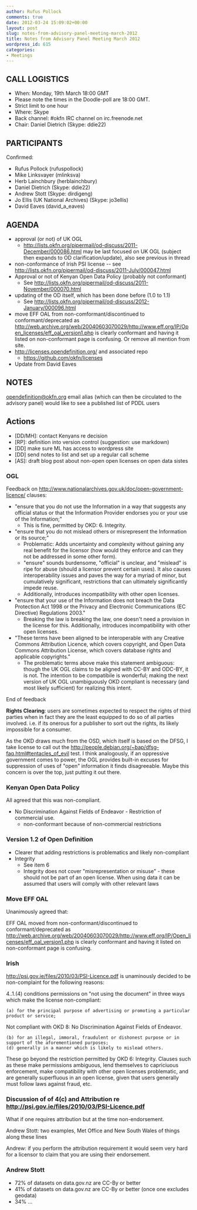 ```yaml
---
author: Rufus Pollock
comments: true
date: 2012-03-24 15:09:02+00:00
layout: post
slug: notes-from-advisory-panel-meeting-march-2012
title: Notes from Advisory Panel Meeting March 2012
wordpress_id: 615
categories:
- Meetings
---
```


## CALL LOGISTICS

* When: Monday, 19th March 18:00 GMT
* Please note the times in the Doodle-poll are 18:00 GMT.
* Strict limit to one hour
* Where: Skype
* Back channel: #okfn IRC channel on  irc.freenode.net
* Chair: Daniel Dietrich (Skype: ddie22)

## PARTICIPANTS

Confirmed:

* Rufus Pollock (rufuspollock)
* Mike Linksvayer (mlinksva)
* Herb Lainchbury (herblainchbury)
* Daniel Dietrich (Skype: ddie22)
* Andrew Stott (Skype: dirdigeng)
* Jo Ellis (UK National Archives) (Skype: jo3ellis)
* David Eaves (david_a_eaves)

## AGENDA

* approval (or not) of UK OGL
  * http://lists.okfn.org/pipermail/od-discuss/2011-December/000086.html may be last focused on UK OGL (subject then expands to OD clarification/update), also see previous in thread
* non-conformance of Irish PSI license -- see http://lists.okfn.org/pipermail/od-discuss/2011-July/000047.html
* Approval or not of Kenyan Open Data Policy (probably not conformant)
  * See http://lists.okfn.org/pipermail/od-discuss/2011-November/000070.html
* updating of the OD itself, which has been done before (1.0 to 1.1)
  * See http://lists.okfn.org/pipermail/od-discuss/2012-January/000096.html
* move EFF OAL from non-comformant/discontinued to conformant/deprecated as http://web.archive.org/web/20040603070029/http://www.eff.org/IP/Open_licenses/eff_oal_version1.php is clearly conformant and having it listed on non-conformant page is confusing. Or remove all mention from site.
* http://licenses.opendefinition.org/ and associated repo
    * https://github.com/okfn/licenses
* Update from David Eaves

## NOTES

opendefinition@okfn.org email alias (which can then be circulated to the advisory panel)
would like to see a published list of PDDL users

## Actions

* [DD/MH]: contact Kenyans re decision
* [RP]: definition into version control (suggestion: use markdown)
* [DD] make sure ML has access to wordpress site
* [DD] send notes to list and set up a regular call scheme
* [AS]: draft blog post about non-open open licenses on open data sistes

### OGL

Feedback on http://www.nationalarchives.gov.uk/doc/open-government-licence/ clauses:

* "ensure that you do not use the Information in a way that suggests any official status or that the Information Provider endorses you or your use of the Information;"
  * This is fine, permitted by OKD: 6. Integrity.
* "ensure that you do not mislead others or misrepresent the Information or its source;"
  * Problematic: Adds uncertainty and complexity without gaining any real benefit for the licensor (how would they enforce and can they not be addressed in some other form).
  * "ensure" sounds burdensome, "official" is unclear, and "mislead" is ripe for abuse (should a licensor prevent certain uses). It also causes interoperability issues and paves the way for a myriad of minor, but cumulatively significant, restrictions that can ultimately significantly impede reuse.
  * Additionally, introduces incompatibility with other open licenses.
* "ensure that your use of the Information does not breach the Data Protection Act 1998 or the Privacy and Electronic Communications (EC Directive) Regulations 2003."
  * Breaking the law is breaking the law, one doesn't need a provision in the license for this. Additionally, introduces incompatibility with other open licenses.
* "These terms have been aligned to be interoperable with any Creative Commons Attribution Licence, which covers copyright, and Open Data Commons Attribution License, which covers database rights and applicable copyrights."
  * The problematic terms above make this statement ambiguous: though the UK OGL claims to be aligned with CC-BY and ODC-BY, it is not. The intention to be compatibile is wonderful; making the next version of UK OGL unambiguously OKD compliant is necessary (and most likely sufficient) for realizing this intent.

End of feedback

**Rights Clearing**: users are sometimes expected to respect the rights of third parties when in fact they are the least equipped to do so of all parties involved.  i.e. if its onerous for a publisher to sort out the rights, its likely impossible for a consumer.

As the OKD draws much from the OSD, which itself is based on the DFSG, I take license to call out the http://people.debian.org/~bap/dfsg-faq.html#tentacles_of_evil test. I think analogously, if an oppressive government comes to power, the OGL provides built-in excuses for suppression of uses of "open" information it finds disagreeable. Maybe this concern is over the top, just putting it out there.

### Kenyan Open Data Policy

All agreed that this was non-compliant.

* No Discrimination Against Fields of Endeavor - Restriction of commercial use.
  * non-conformant because of non-commercial restrictions 

### Version 1.2 of Open Definition

* Clearer that adding restrictions is problematics and likely non-compliant
* Integrity
  * See item 6
  * Integrity does not cover "misrepresentation or misuse" - these should not be part of an open license. When using data it can be assumed that users will comply with other relevant laws

### Move EFF OAL
Unanimously agreed that:

EFF OAL moved from non-conformant/discontinued to conformant/deprecated as http://web.archive.org/web/20040603070029/http://www.eff.org/IP/Open_licenses/eff_oal_version1.php is clearly conformant and having it listed on non-conformant page is confusing.

### Irish

http://psi.gov.ie/files/2010/03/PSI-Licence.pdf is unaminously decided to be non-complaint for the following reasons:

4..1.(4) conditions permissions on "not using the document" in three ways which make the license non-compliant:

    (a) for the principal purpose of advertising or promoting a particular product or service;

Not compliant with OKD 8: No Discrimination Against Fields of Endeavor.

    (b) for an illegal, immoral, fraudulent or dishonest purpose or in support of the aforementioned purposes;
    (d) generally in a manner which is likely to mislead others.

These go beyond the restriction permitted by OKD 6: Integrity. Clauses such as these make permissions ambiguous, lend themselves to capriciuous enforcement, make compatibility with other open licenses problematic, and are generally superfluous in an open license, given that users generally must follow laws against fraud, etc.

### Discussion of of 4(c) and Attribution re http://psi.gov.ie/files/2010/03/PSI-Licence.pdf

What if one requires attribution but at the time non-endorsement.

Andrew Stott: two examples, Met Office and New South Wales of things along these lines

Andrew: if you perform the attribution requirement it would seem very hard for a licensor to claim that you are using their endorsement.

### Andrew Stott

* 72% of datasets on data.gov.nz are CC-By or better
* 41% of datasets on data.gov.nz are CC-By or better (once one excludes geodata)
* 34% ...

